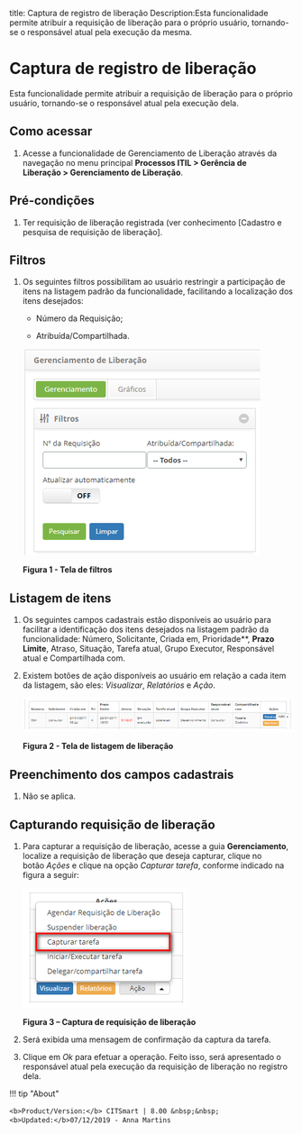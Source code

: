 title: Captura de registro de liberação
Description:Esta funcionalidade permite atribuir a requisição de liberação para o próprio usuário, tornando-se o responsável atual pela execução da mesma.

# Captura de registro de liberação

Esta funcionalidade permite atribuir a requisição de liberação para o próprio
usuário, tornando-se o responsável atual pela execução dela.

Como acessar
------------

1.  Acesse a funcionalidade de Gerenciamento de Liberação através da
    navegação no menu principal **Processos ITIL \> Gerência de
    Liberação \> Gerenciamento de Liberação**.

Pré-condições
-------------

1.  Ter requisição de liberação registrada (ver conhecimento [Cadastro e
    pesquisa de requisição de liberação].

Filtros
-------

1.  Os seguintes filtros possibilitam ao usuário restringir a participação de
    itens na listagem padrão da funcionalidade, facilitando a localização dos
    itens desejados:

    -   Número da Requisição;

    -   Atribuída/Compartilhada.

    ![Criar](images/capture-1.png)

    **Figura 1 - Tela de filtros**

Listagem de itens
-----------------

1.  Os seguintes campos cadastrais estão disponíveis ao usuário para facilitar a
    identificação dos itens desejados na listagem padrão da
    funcionalidade: Número, Solicitante, Criada
    em, Prioridade**, **Prazo Limite**, Atraso, Situação, Tarefa
    atual, Grupo Executor, Responsável atual e Compartilhada com.

2.  Existem botões de ação disponíveis ao usuário em relação a cada item da
    listagem, são eles: *Visualizar*, *Relatórios* e *Ação*.

    ![Criar](images/capture-2.png)

    **Figura 2 - Tela de listagem de liberação**

Preenchimento dos campos cadastrais
-----------------------------------

1.  Não se aplica.

Capturando requisição de liberação
----------------------------------

1.  Para capturar a requisição de liberação, acesse a guia **Gerenciamento**,
    localize a requisição de liberação que deseja capturar, clique no
    botão *Ações* e clique na opção *Capturar tarefa*, conforme indicado na
    figura a seguir:

    ![Criar](images/capture-3.png)

    **Figura 3 – Captura de requisição de liberação**

1.  Será exibida uma mensagem de confirmação da captura da tarefa.

2.  Clique em *Ok* para efetuar a operação. Feito isso, será apresentado o
    responsável atual pela execução da requisição de liberação no registro dela.

!!! tip "About"

    <b>Product/Version:</b> CITSmart | 8.00 &nbsp;&nbsp;
    <b>Updated:</b>07/12/2019 - Anna Martins
